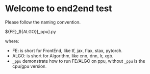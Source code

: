 # Welcome to end2end test

Please follow the naming convention.

  ${FE}_${ALGO}[_ppu].py

where:
- FE: is short for FrontEnd, like tf, jax, flax, stax, pytorch.
- ALGO: is short for Algorithm, like cnn, dnn, lr, xgb.
- `_ppu` demonstrate how to run FE/ALGO on ppu, without `_ppu` is the cpu/gpu version.


